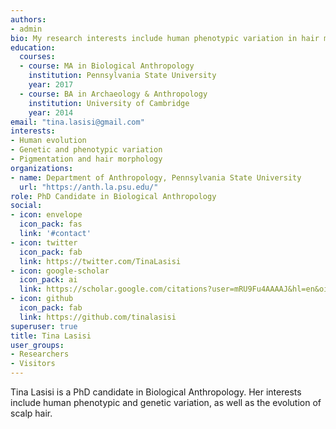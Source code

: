 ```yaml
---
authors:
- admin
bio: My research interests include human phenotypic variation in hair morphology and skin pigmentation.
education:
  courses:
  - course: MA in Biological Anthropology
    institution: Pennsylvania State University
    year: 2017
  - course: BA in Archaeology & Anthropology
    institution: University of Cambridge
    year: 2014
email: "tina.lasisi@gmail.com"
interests:
- Human evolution
- Genetic and phenotypic variation
- Pigmentation and hair morphology
organizations:
- name: Department of Anthropology, Pennsylvania State University
  url: "https://anth.la.psu.edu/"
role: PhD Candidate in Biological Anthropology
social:
- icon: envelope
  icon_pack: fas
  link: '#contact'
- icon: twitter
  icon_pack: fab
  link: https://twitter.com/TinaLasisi
- icon: google-scholar
  icon_pack: ai
  link: https://scholar.google.com/citations?user=mRU9Fu4AAAAJ&hl=en&oi=ao
- icon: github
  icon_pack: fab
  link: https://github.com/tinalasisi
superuser: true
title: Tina Lasisi
user_groups:
- Researchers
- Visitors
---
```


Tina Lasisi is a PhD candidate in Biological Anthropology. Her interests include human phenotypic and genetic variation, as well as the evolution of scalp hair.

